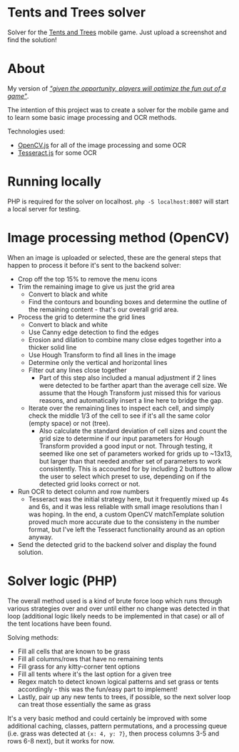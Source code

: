 # Tents and Trees solver
Solver for the [Tents and Trees](https://play.google.com/store/apps/details?id=com.frozax.tentsandtrees) mobile game. Just upload a screenshot and find the solution!

# About
My version of *["given the opportunity, players will optimize the fun out of a game"](https://www.reddit.com/r/factorio/comments/7eu8m1/given_the_opportunity_players_will_optimize_the/)*.

The intention of this project was to create a solver for the mobile game and to learn some basic image processing and OCR methods.

Technologies used:
* [OpenCV.js](https://docs.opencv.org/3.4/d5/d10/tutorial_js_root.html) for all of the image processing and some OCR
* [Tesseract.js](https://tesseract.projectnaptha.com/) for some OCR

# Running locally
PHP is required for the solver on localhost. `php -S localhost:8087` will start a local server for testing.

# Image processing method (OpenCV)
When an image is uploaded or selected, these are the general steps that happen to process it before it's sent to the backend solver:
* Crop off the top 15% to remove the menu icons
* Trim the remaining image to give us just the grid area
  * Convert to black and white
  * Find the contours and bounding boxes and determine the outline of the remaining content - that's our overall grid area.
* Process the grid to determine the grid lines
  * Convert to black and white
  * Use Canny edge detection to find the edges
  * Erosion and dilation to combine many close edges together into a thicker solid line
  * Use Hough Transform to find all lines in the image
  * Determine only the vertical and horizontal lines
  * Filter out any lines close together
    * Part of this step also included a manual adjustment if 2 lines were detected to be farther apart than the average cell size. We assume that the Hough Transform just missed this for various reasons, and automatically insert a line here to bridge the gap.
  * Iterate over the remaining lines to inspect each cell, and simply check the middle 1/3 of the cell to see if it's all the same color (empty space) or not (tree).
    * Also calculate the standard deviation of cell sizes and count the grid size to determine if our input parameters for Hough Transform provided a good input or not. Through testing, it seemed like one set of parameters worked for grids up to ~13x13, but larger than that needed another set of parameters to work consistently. This is accounted for by including 2 buttons to allow the user to select which preset to use, depending on if the detected grid looks correct or not.
* Run OCR to detect column and row numbers
  * Tesseract was the initial strategy here, but it frequently mixed up 4s and 6s, and it was less reliable with small image resolutions than I was hoping. In the end, a custom OpenCV matchTemplate solution proved much more accurate due to the consisteny in the number format, but I've left the Tesseract functionality around as an option anyway.
* Send the detected grid to the backend solver and display the found solution.

# Solver logic (PHP)
The overall method used is a kind of brute force loop which runs through various strategies over and over until either no change was detected in that loop (additional logic likely needs to be implemented in that case) or all of the tent locations have been found.

Solving methods:
* Fill all cells that are known to be grass
* Fill all columns/rows that have no remaining tents
* Fill grass for any kitty-corner tent options
* Fill all tents where it's the last option for a given tree
* Regex match to detect known logical patterns and set grass or tents accordingly - this was the fun/easy part to implement!
* Lastly, pair up any new tents to trees, if possible, so the next solver loop can treat those essentially the same as grass

It's a very basic method and could certainly be improved with some additional caching, classes, pattern permutations, and a processing queue (i.e. grass was detected at `{x: 4, y: 7}`, then process columns 3-5 and rows 6-8 next), but it works for now.